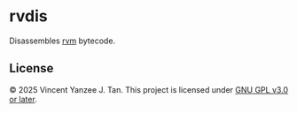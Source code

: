 # rvdis

Disassembles [rvm](https://github.com/vytdev/rvm) bytecode.

## License

&copy; 2025 Vincent Yanzee J. Tan. This project is licensed under
[GNU GPL v3.0 or later](./COPYING).
